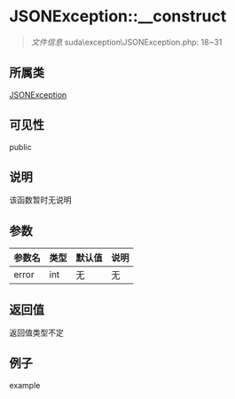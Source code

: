 # JSONException::__construct



> *文件信息* suda\exception\JSONException.php: 18~31

## 所属类 

[JSONException](../JSONException.md)

## 可见性

 public 

## 说明

该函数暂时无说明


## 参数


| 参数名 | 类型 | 默认值 | 说明 |
|--------|-----|-------|-------|
| error |  int | 无 | 无 |



## 返回值

返回值类型不定


## 例子

example